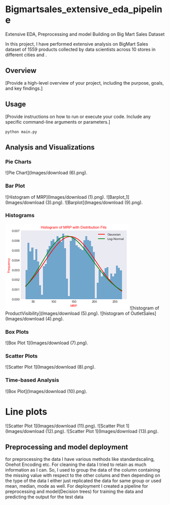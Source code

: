 # Bigmartsales_extensive_eda_pipeline
Extensive EDA, Preprocessing and model Building on Big Mart Sales Dataset

In this project, I have performed extensive analysis on BigMart Sales dataset of 1559 products collected by data scientists across 10 stores in different cities and .

## Overview

[Provide a high-level overview of your project, including the purpose, goals, and key findings.]


## Usage

[Provide instructions on how to run or execute your code. Include any specific command-line arguments or parameters.]

```
python main.py
```

## Analysis and Visualizations
### Pie Charts
![Pie Chart](Images/download (6).png).
### Bar Plot
![Histogram of MRP](Images/download (1).png). 
![Barplot_1](Images/download (3).png).
![Barplot](Images/download (9).png).
### Histograms
![Histogram of MRP](Images/download.png)
![histogram of ProductVisibility](Images/download (5).png).
![histogram of OutletSales](Images/download (4).png).

### Box Plots

![Box Plot 1](Images/download (7).png).

### Scatter Plots

![Scatter Plot 1](Images/download (8).png).
### Time-based Analysis

![Box Plot](Images/download (10).png).

# Line plots
![Scatter Plot 1](Images/download (11).png).
![Scatter Plot 1](Images/download (12).png).
![Scatter Plot 1](Images/download (13).png).

## Preprocessing and model deployment
for preprocessing the data I have various methods like standardscaling, Onehot Encoding etc. For cleaning the data I tried to retain as much information as I can. So, I used to group the data of the column containing the missing value with respect to the other colums and then depending on the type of the data I either just replicated the data for same group or used mean, median, mode  as well. For deployment I created a pipeline for preprocessing and model(Decision trees) for training the data and predicting the output for the test data
 
